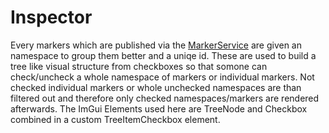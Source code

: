 # Inspector

Every markers which are published via the [MarkerService](../../../marker_service/README.md) are given an namespace to group them better and a uniqe id. These are used to build a tree like visual structure from checkboxes so that somone can check/uncheck a whole namespace of markers or individual markers. Not checked individual markers or whole unchecked namespaces are than filtered out and therefore only checked namespaces/markers are rendered afterwards. The ImGui Elements used here are TreeNode and Checkbox combined in a custom TreeItemCheckbox element.